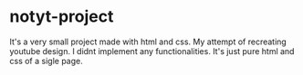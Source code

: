 # notyt-project

It's a very small project made with html and css.
My attempt of recreating youtube design. I didnt implement any functionalities. It's just pure html and css of a sigle page. 
